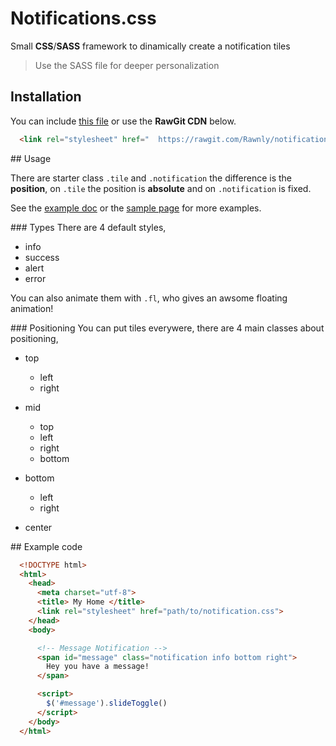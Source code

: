 # Notifications.css
Small **CSS**/**SASS** framework to dinamically create a notification tiles

> Use the SASS file for deeper personalization

## Installation
You can include [this file](https://github.com/Rawnly/notifications.css/blob/master/notifications.css) or use the **RawGit CDN** below.

```html
  <link rel="stylesheet" href="  https://rawgit.com/Rawnly/notifications.css/master/notifications.css">
```

## Usage

There are starter class `.tile` and `.notification` the difference is the **position**, on `.tile` the position is **absolute** and on `.notification` is fixed.

See the [example doc](docs/index.html) or the [sample page](https://rawnly.github.io/notifications.css/) for more examples.


### Types
There are 4 default styles,

- info
- success
- alert
- error

You can also animate them with `.fl`, who gives an awsome floating animation!

### Positioning
You can put tiles everywere, there are 4 main classes about positioning,

- top
  * left
  * right

- mid
  * top
  * left
  * right
  * bottom

- bottom
  * left
  * right

- center

## Example code

```html
  <!DOCTYPE html>
  <html>
    <head>
      <meta charset="utf-8">
      <title> My Home </title>
      <link rel="stylesheet" href="path/to/notification.css">
    </head>
    <body>

      <!-- Message Notification -->
      <span id="message" class="notification info bottom right">
        Hey you have a message!
      </span>

      <script>
        $('#message').slideToggle()
      </script>
    </body>
  </html>
```
